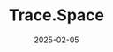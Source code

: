 ---  
layout: startup_page  
title: "Trace.Space"  
id: "trace.space"  
permalink: "/tracespacetrace.space02052025/"  
website: "https://trace.space/"  
funding_round: "Seed"  
funding_amount: "$4M"  
investors: "Cherry Ventures, Outlast Fund, Nebular, Fiedler, Change Ventures"  
about: "Trace.Space is an AI-driven platform designed for engineers to develop industrial products, specifically for electric and autonomous vehicles, satellites, robots, semiconductors, and medical devices. It offers a modern, cloud computing approach to speed up product development and allow collaboration among manufacturers and suppliers."  
markets: "AI, Manufacturing, Automotive, Software Development"  
hq: "Miami, Florida, United States"  
founded_year: "2023"  
linkedin: "https://www.linkedin.com/company/trace-space"  
twitter: "https://twitter.com/tracedotspace"  
instagram: ""  
facebook: ""  
crunchbase: "https://www.crunchbase.com/organization/trace-space"  
pitchbook: "https://pitchbook.com/profiles/company/519893-56"  

date_display: "05-Feb-2025"  
date: "2025-02-05"

# SEO Optimization  
meta_title: "Trace.Space - Seed Funding ($4M)"  
meta_description: "Trace.Space, Trace.Space is an AI-driven platform designed for engineers to develop industrial products, specifically for electric and autonomous vehicles, satelli..."  
meta_keywords: "Trace.Space, AI, Manufacturing, Automotive, Software Development, Seed funding"  
canonical_url: "https://startup.projectstartups.com/tracespacetrace.space02052025/"  
---